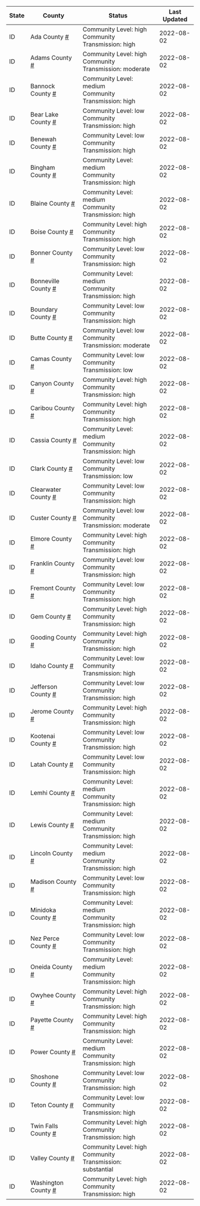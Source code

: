 State | County | Status | Last Updated
--- | --- | --- | --- 
ID | Ada County <a href="#ada_county">#</a> | <a name="ada_county"></a>Community Level: high<br/>Community Transmission: high | 2022-08-02
ID | Adams County <a href="#adams_county">#</a> | <a name="adams_county"></a>Community Level: high<br/>Community Transmission: moderate | 2022-08-02
ID | Bannock County <a href="#bannock_county">#</a> | <a name="bannock_county"></a>Community Level: medium<br/>Community Transmission: high | 2022-08-02
ID | Bear Lake County <a href="#bear_lake_county">#</a> | <a name="bear_lake_county"></a>Community Level: low<br/>Community Transmission: high | 2022-08-02
ID | Benewah County <a href="#benewah_county">#</a> | <a name="benewah_county"></a>Community Level: low<br/>Community Transmission: high | 2022-08-02
ID | Bingham County <a href="#bingham_county">#</a> | <a name="bingham_county"></a>Community Level: medium<br/>Community Transmission: high | 2022-08-02
ID | Blaine County <a href="#blaine_county">#</a> | <a name="blaine_county"></a>Community Level: medium<br/>Community Transmission: high | 2022-08-02
ID | Boise County <a href="#boise_county">#</a> | <a name="boise_county"></a>Community Level: high<br/>Community Transmission: high | 2022-08-02
ID | Bonner County <a href="#bonner_county">#</a> | <a name="bonner_county"></a>Community Level: low<br/>Community Transmission: high | 2022-08-02
ID | Bonneville County <a href="#bonneville_county">#</a> | <a name="bonneville_county"></a>Community Level: medium<br/>Community Transmission: high | 2022-08-02
ID | Boundary County <a href="#boundary_county">#</a> | <a name="boundary_county"></a>Community Level: low<br/>Community Transmission: high | 2022-08-02
ID | Butte County <a href="#butte_county">#</a> | <a name="butte_county"></a>Community Level: low<br/>Community Transmission: moderate | 2022-08-02
ID | Camas County <a href="#camas_county">#</a> | <a name="camas_county"></a>Community Level: low<br/>Community Transmission: low | 2022-08-02
ID | Canyon County <a href="#canyon_county">#</a> | <a name="canyon_county"></a>Community Level: high<br/>Community Transmission: high | 2022-08-02
ID | Caribou County <a href="#caribou_county">#</a> | <a name="caribou_county"></a>Community Level: high<br/>Community Transmission: high | 2022-08-02
ID | Cassia County <a href="#cassia_county">#</a> | <a name="cassia_county"></a>Community Level: medium<br/>Community Transmission: high | 2022-08-02
ID | Clark County <a href="#clark_county">#</a> | <a name="clark_county"></a>Community Level: low<br/>Community Transmission: low | 2022-08-02
ID | Clearwater County <a href="#clearwater_county">#</a> | <a name="clearwater_county"></a>Community Level: low<br/>Community Transmission: high | 2022-08-02
ID | Custer County <a href="#custer_county">#</a> | <a name="custer_county"></a>Community Level: low<br/>Community Transmission: moderate | 2022-08-02
ID | Elmore County <a href="#elmore_county">#</a> | <a name="elmore_county"></a>Community Level: high<br/>Community Transmission: high | 2022-08-02
ID | Franklin County <a href="#franklin_county">#</a> | <a name="franklin_county"></a>Community Level: low<br/>Community Transmission: high | 2022-08-02
ID | Fremont County <a href="#fremont_county">#</a> | <a name="fremont_county"></a>Community Level: low<br/>Community Transmission: high | 2022-08-02
ID | Gem County <a href="#gem_county">#</a> | <a name="gem_county"></a>Community Level: high<br/>Community Transmission: high | 2022-08-02
ID | Gooding County <a href="#gooding_county">#</a> | <a name="gooding_county"></a>Community Level: high<br/>Community Transmission: high | 2022-08-02
ID | Idaho County <a href="#idaho_county">#</a> | <a name="idaho_county"></a>Community Level: low<br/>Community Transmission: high | 2022-08-02
ID | Jefferson County <a href="#jefferson_county">#</a> | <a name="jefferson_county"></a>Community Level: low<br/>Community Transmission: high | 2022-08-02
ID | Jerome County <a href="#jerome_county">#</a> | <a name="jerome_county"></a>Community Level: high<br/>Community Transmission: high | 2022-08-02
ID | Kootenai County <a href="#kootenai_county">#</a> | <a name="kootenai_county"></a>Community Level: low<br/>Community Transmission: high | 2022-08-02
ID | Latah County <a href="#latah_county">#</a> | <a name="latah_county"></a>Community Level: low<br/>Community Transmission: high | 2022-08-02
ID | Lemhi County <a href="#lemhi_county">#</a> | <a name="lemhi_county"></a>Community Level: medium<br/>Community Transmission: high | 2022-08-02
ID | Lewis County <a href="#lewis_county">#</a> | <a name="lewis_county"></a>Community Level: medium<br/>Community Transmission: high | 2022-08-02
ID | Lincoln County <a href="#lincoln_county">#</a> | <a name="lincoln_county"></a>Community Level: medium<br/>Community Transmission: high | 2022-08-02
ID | Madison County <a href="#madison_county">#</a> | <a name="madison_county"></a>Community Level: low<br/>Community Transmission: high | 2022-08-02
ID | Minidoka County <a href="#minidoka_county">#</a> | <a name="minidoka_county"></a>Community Level: medium<br/>Community Transmission: high | 2022-08-02
ID | Nez Perce County <a href="#nez_perce_county">#</a> | <a name="nez_perce_county"></a>Community Level: low<br/>Community Transmission: high | 2022-08-02
ID | Oneida County <a href="#oneida_county">#</a> | <a name="oneida_county"></a>Community Level: medium<br/>Community Transmission: high | 2022-08-02
ID | Owyhee County <a href="#owyhee_county">#</a> | <a name="owyhee_county"></a>Community Level: high<br/>Community Transmission: high | 2022-08-02
ID | Payette County <a href="#payette_county">#</a> | <a name="payette_county"></a>Community Level: high<br/>Community Transmission: high | 2022-08-02
ID | Power County <a href="#power_county">#</a> | <a name="power_county"></a>Community Level: medium<br/>Community Transmission: high | 2022-08-02
ID | Shoshone County <a href="#shoshone_county">#</a> | <a name="shoshone_county"></a>Community Level: low<br/>Community Transmission: high | 2022-08-02
ID | Teton County <a href="#teton_county">#</a> | <a name="teton_county"></a>Community Level: low<br/>Community Transmission: high | 2022-08-02
ID | Twin Falls County <a href="#twin_falls_county">#</a> | <a name="twin_falls_county"></a>Community Level: high<br/>Community Transmission: high | 2022-08-02
ID | Valley County <a href="#valley_county">#</a> | <a name="valley_county"></a>Community Level: high<br/>Community Transmission: substantial | 2022-08-02
ID | Washington County <a href="#washington_county">#</a> | <a name="washington_county"></a>Community Level: high<br/>Community Transmission: high | 2022-08-02
